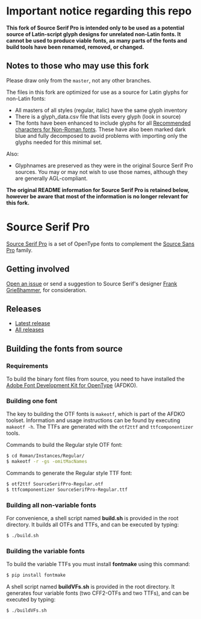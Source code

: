 # Important notice regarding this repo

**This fork of Source Serif Pro is intended only to be used as a potential source of Latin-script glyph designs for unrelated non-Latin fonts. It cannot be used to produce viable fonts, as many parts of the fonts and build tools have been renamed, removed, or changed.**

## Notes to those who may use this fork

Please draw only from the `master`, not any other branches.

The files in this fork are optimized for use as a source for Latin glyphs for non-Latin fonts:

- All masters of all styles (regular, italic) have the same glyph inventory
- There is a glyph_data.csv file that lists every glyph (look in source)
- The fonts have been enhanced to include glyphs for all [Recommended characters for Non-Roman fonts](https://www.scriptsource.org/entry/gg5wm9hhd3). These have also been marked dark blue and fully decomposed to avoid problems with importing only the glyphs needed for this minimal set.

Also:

- Glyphnames are preserved as they were in the original Source Serif Pro sources. You may or may not wish to use those names, although they are generally AGL-compliant. 

**The original README information for Source Serif Pro is retained below, however be aware that most of the information is no longer relevant for this fork.**

# Source Serif Pro

[Source Serif Pro](http://adobe-fonts.github.io/source-serif-pro/)
is a set of OpenType fonts to complement the
[Source Sans Pro](https://github.com/adobe-fonts/source-sans-pro) family.

## Getting involved

[Open an issue](https://github.com/adobe-fonts/source-serif-pro/issues) or send a suggestion to Source Serif's designer [Frank Grießhammer](mailto:opensourcefonts@adobe.com?subject=[GitHub]%20Source%20Serif%20Pro), for consideration.

## Releases

* [Latest release](../../releases/latest)
* [All releases](../../releases)

## Building the fonts from source

### Requirements

To build the binary font files from source, you need to have installed the
[Adobe Font Development Kit for OpenType](https://github.com/adobe-type-tools/afdko/) (AFDKO).

### Building one font

The key to building the OTF fonts is `makeotf`, which is part of the AFDKO toolset.
Information and usage instructions can be found by executing `makeotf -h`. The TTFs
are generated with the `otf2ttf` and `ttfcomponentizer` tools.

Commands to build the Regular style OTF font:

```sh
$ cd Roman/Instances/Regular/
$ makeotf -r -gs -omitMacNames
```

Commands to generate the Regular style TTF font:

```sh
$ otf2ttf SourceSerifPro-Regular.otf
$ ttfcomponentizer SourceSerifPro-Regular.ttf
```

### Building all non-variable fonts

For convenience, a shell script named **build.sh** is provided in the root directory.
It builds all OTFs and TTFs, and can be executed by typing:

```sh
$ ./build.sh
```

### Building the variable fonts

To build the variable TTFs you must install **fontmake** using this command:

```sh
$ pip install fontmake
```

A shell script named **buildVFs.sh** is provided in the root directory.
It generates four variable fonts (two CFF2-OTFs and two TTFs), and can be executed by typing:

```sh
$ ./buildVFs.sh
```
